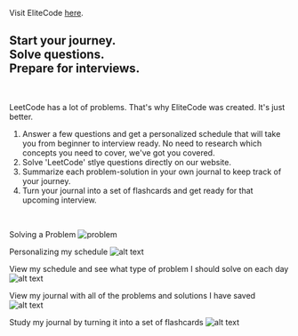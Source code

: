 Visit EliteCode [here](https://elite-code-e1e0f.web.app/).

<h2>Start your journey.<br>
Solve questions.<br>
Prepare for interviews.<br>
</h2>
<br>

LeetCode has a lot of problems. That's why EliteCode was created. It's just better.

1. Answer a few questions and get a personalized schedule that will take you from beginner to interview ready. No need to research which concepts you need to cover, we've got you covered.
2. Solve 'LeetCode' stlye questions directly on our website.
3. Summarize each problem-solution in your own journal to keep track of your journey.
4. Turn your journal into a set of flashcards and get ready for that upcoming interview.
<br>

Solving a Problem
![problem](https://user-images.githubusercontent.com/41448966/192437826-b693b001-8623-4dd6-b6a9-d86e1ce58a8a.png)

Personalizing my schedule
![alt text](https://user-images.githubusercontent.com/41448966/192437823-84442cfa-0df9-4427-8cd6-17eb4277c1c6.png)

View my schedule and see what type of problem I should solve on each day
![alt text](https://user-images.githubusercontent.com/41448966/192437824-bc61e741-bb33-4fe5-a609-2adc95d9abe8.png)

View my journal with all of the problems and solutions I have saved
![alt text](https://user-images.githubusercontent.com/41448966/192437827-a6f10260-b701-4b44-8563-8c465e1f7617.png)

Study my journal by turning it into a set of flashcards
![alt text](https://user-images.githubusercontent.com/41448966/192437828-d62f71ed-f96c-4313-a913-47e83d845b9f.png)

